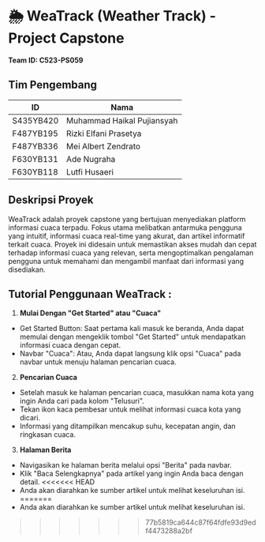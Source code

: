 # 🌦️ WeaTrack (Weather Track) - Project Capstone

**Team ID: C523-PS059**

## Tim Pengembang
| ID            | Nama                          |
| ------------- | ----------------------------- |
| S435YB420     | Muhammad Haikal Pujiansyah    |
| F487YB195     | Rizki Elfani Prasetya         |
| F487YB336     | Mei Albert Zendrato           |
| F630YB131     | Ade Nugraha                   |
| F630YB118     | Lutfi Husaeri                 |


## Deskripsi Proyek
WeaTrack adalah proyek capstone yang bertujuan menyediakan platform informasi cuaca terpadu. Fokus utama melibatkan antarmuka pengguna yang intuitif, informasi cuaca real-time yang akurat, dan artikel informatif terkait cuaca. Proyek ini didesain untuk memastikan akses mudah dan cepat terhadap informasi cuaca yang relevan, serta mengoptimalkan pengalaman pengguna untuk memahami dan mengambil manfaat dari informasi yang disediakan.


## Tutorial Penggunaan WeaTrack :
1. **Mulai Dengan "Get Started" atau "Cuaca"**
- Get Started Button: Saat pertama kali masuk ke beranda, Anda dapat memulai dengan mengeklik tombol "Get Started" untuk mendapatkan informasi cuaca dengan cepat.
- Navbar "Cuaca": Atau, Anda dapat langsung klik opsi "Cuaca" pada navbar untuk menuju halaman pencarian cuaca.
2. **Pencarian Cuaca**
- Setelah masuk ke halaman pencarian cuaca, masukkan nama kota yang ingin Anda cari pada kolom "Telusuri".
- Tekan ikon kaca pembesar untuk melihat informasi cuaca kota yang dicari.
- Informasi yang ditampilkan mencakup suhu, kecepatan angin, dan ringkasan cuaca.
3. **Halaman Berita**
- Navigasikan ke halaman berita melalui opsi "Berita" pada navbar.
- Klik "Baca Selengkapnya" pada artikel yang ingin Anda baca dengan detail.
<<<<<<< HEAD
- Anda akan diarahkan ke sumber artikel untuk melihat keseluruhan isi.
=======
- Anda akan diarahkan ke sumber artikel untuk melihat keseluruhan isi.
>>>>>>> 77b5819ca644c87f64fdfe93d9edf4473288a2bf
